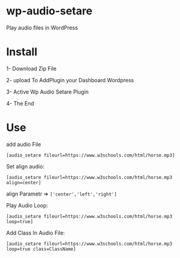 # wp-audio-setare
Play audio files in WordPress

# Install

1- Download Zip File

2- upload To AddPlugin your Dashboard Wordpress

3- Active Wp Audio Setare Plugin

4- The End

# Use

add audio File

`[audio_setare fileurl=https://www.w3schools.com/html/horse.mp3]`

Set align audio:

`[audio_setare fileurl=https://www.w3schools.com/html/horse.mp3 align=center]`

align Parametr => `['center','left','right']`

Play Audio Loop:

`[audio_setare fileurl=https://www.w3schools.com/html/horse.mp3 loop=true]`

Add Class In Audio File:


`[audio_setare fileurl=https://www.w3schools.com/html/horse.mp3 loop=true class=ClassName]`
